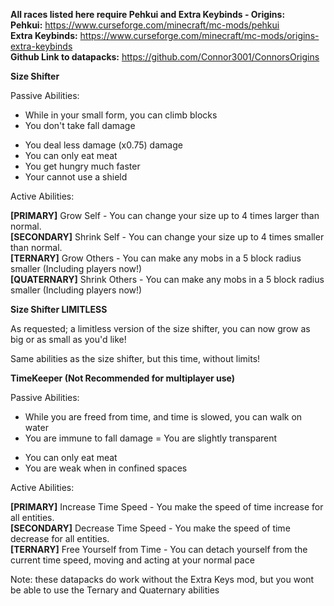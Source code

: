 **All races listed here require Pehkui and Extra Keybinds - Origins:**  
**Pehkui:**
https://www.curseforge.com/minecraft/mc-mods/pehkui  
**Extra Keybinds:**
https://www.curseforge.com/minecraft/mc-mods/origins-extra-keybinds  
**Github Link to datapacks:**
https://github.com/Connor3001/ConnorsOrigins

**Size Shifter**

Passive Abilities:
+  While in your small form, you can climb blocks
+  You don't take fall damage
-  You deal less damage (x0.75) damage
-  You can only eat meat
-  You get hungry much faster
-  Your cannot use a shield

Active Abilities:

**[PRIMARY]** Grow Self - You can change your size up to 4 times larger than normal.  
**[SECONDARY]** Shrink Self - You can change your size up to 4 times smaller than normal.  
**[TERNARY]** Grow Others - You can make any mobs in a 5 block radius smaller (Including players now!)  
**[QUATERNARY]** Shrink Others - You can make any mobs in a 5 block radius smaller (Including players now!)  

**Size Shifter LIMITLESS**

As requested; a limitless version of the size shifter, you can now grow as big or as small as you'd like!

Same abilities as the size shifter, but this time, without limits!

**TimeKeeper (Not Recommended for multiplayer use)**

Passive Abilities:
+  While you are freed from time, and time is slowed, you can walk on water
+  You are immune to fall damage
=  You are slightly transparent
-  You can only eat meat
-  You are weak when in confined spaces

Active Abilities:

**[PRIMARY]** Increase Time Speed - You make the speed of time increase for all entities.  
**[SECONDARY]** Decrease Time Speed - You make the speed of time decrease for all entities.  
**[TERNARY]** Free Yourself from Time - You can detach yourself from the current time speed, moving and acting at your normal pace

Note:
these datapacks do work without the Extra Keys mod, but you wont be able to use the Ternary and Quaternary abilities


